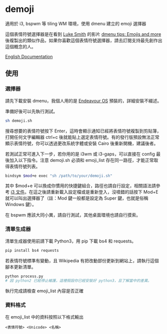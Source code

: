 # demoji
適用於 i3, bspwm 等 tiling WM 環境，使用 dmenu 建立的 emoji 選擇器

這個表情符號選擇器是在看到 [Luke Smith](https://github.com/lukesmithxyz) 的影片 [dmenu tips: Emojis and more](https://youtu.be/UCEXY46t3OA) 後複製出的類似作品，如果你喜歡這個表情符號選擇器，請去訂閱支持最先創作出這個概念的人。

[English Documentation](README_EN.md)

## 使用
### 選擇器

請先下載安裝 dmenu，我個人用的是 [Endeavour OS](https://endeavouros.com/) 預裝的，詳細安裝不綴述。

準備好後可以先執行測試。

``` bash
sh demoji.sh
```

搜尋想要的表情符號按下 Enter，這時會顯示通知已經將表情符號複製到剪貼簿，打開任何文字編輯器 ctrl+c 後就能貼上選定表情符號。有的發行版預設無法正常顯示表情符號，你可以透過更改系統字體或安裝 Cairo 後重新開機，建議後者。

若測試正常可進入下一步，若你用的是 i3wm 或 i3-gaps，可以直接在 config 最後加入以下指令。注意 demoji.sh 必須和 emoji_list 存在同一路徑，才能正常取得表情符號列表。

``` bash
bindsym $mod+e exec "sh /path/to/your/demoji.sh"
```

其中 $mod+e 可以換成你慣用的快捷鍵組合，路徑也請自行設定，相關語法請參考 [i3 文件](https://i3wm.org/docs/userguide.html#configuring)。在這之後請重新載入設定檔或是重新登入，沒噴錯的話按下 Mod+E 就可以叫出選擇器了（註：Mod 鍵一般都是設定為 Super 鍵，也就是俗稱 Windows 鍵）。

在 bspwm 應該大同小異，請自行測試，其他桌面環境也請自行摸索。

### 清單生成器

清單生成器使用前請下載 Python3，用 pip 下載 bs4 和 requests。

``` bash
pip install bs4 requests
```

若表情符號標準有變動，且 Wikipedia 有把改動部份更新到網站上，請執行這個腳本更新清單。

``` bash
python process.py
# 因 python2 已經停止維護，這裡假設你已經安裝好 python3，且了解當中的差異。
```

執行完成請檢查 emoji_list 內容是否正確

### 資料格式
在 emoji_list 中的資料按照以下格式輸出

```
<表情符號> <Unicode> <名稱>
```
